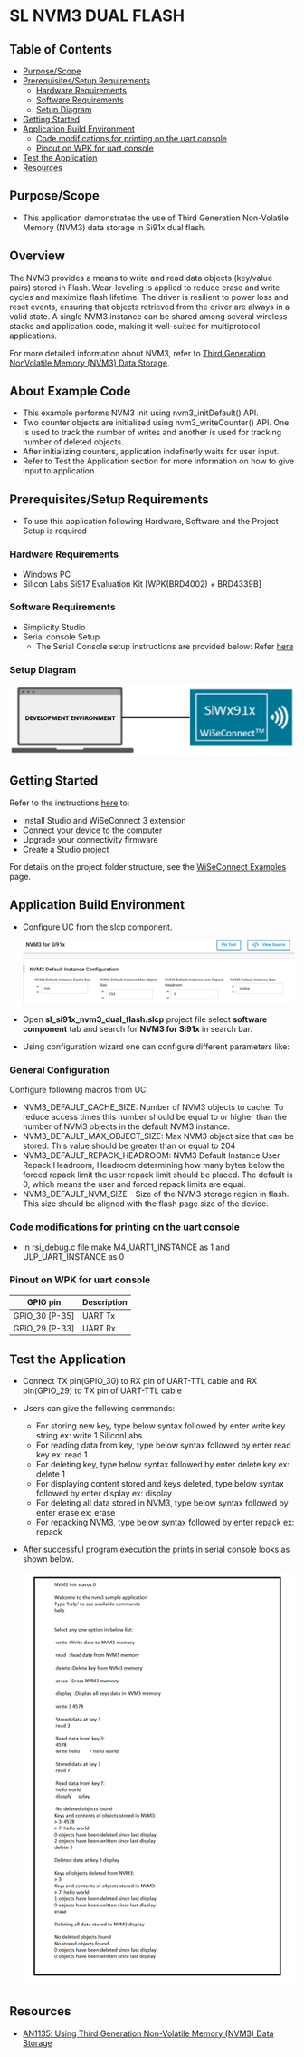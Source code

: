 # SL NVM3 DUAL FLASH

## Table of Contents

- [Purpose/Scope](#purposescope)
- [Prerequisites/Setup Requirements](#prerequisitessetup-requirements)
  - [Hardware Requirements](#hardware-requirements)
  - [Software Requirements](#software-requirements)
  - [Setup Diagram](#setup-diagram)
- [Getting Started](#getting-started)
- [Application Build Environment](#application-build-environment)
  - [Code modifications for printing on the uart console](#code-modifications-for-printing-on-the-uart-console)
  - [Pinout on WPK for uart console](#pinout-on-wpk-for-uart-console)
- [Test the Application](#test-the-application)
- [Resources](#resources)

## Purpose/Scope

- This application demonstrates the use of Third Generation Non-Volatile Memory (NVM3) data storage in Si91x dual flash.

## Overview

The NVM3 provides a means to write and read data objects (key/value pairs) stored in Flash. Wear-leveling is applied to reduce erase and write cycles and maximize flash lifetime. The driver is resilient to power loss and reset events, ensuring that objects retrieved from the driver are always in a valid state. A single NVM3 instance can be shared among several wireless stacks and application code, making it well-suited for multiprotocol applications.

For more detailed information about NVM3, refer to [Third Generation NonVolatile Memory (NVM3) Data Storage](https://www.silabs.com/documents/public/application-notes/an1135-using-third-generation-nonvolatile-memory.pdf).

## About Example Code

- This example performs NVM3 init using nvm3_initDefault() API.
- Two counter objects are initialized using nvm3_writeCounter() API. One is used to track the number of writes and another is used for
  tracking number of deleted objects.
- After initializing counters, application indefinetly waits for user input.
- Refer to Test the Application section for more information on how to give input to application.

## Prerequisites/Setup Requirements

- To use this application following Hardware, Software and the Project Setup is required

### Hardware Requirements

- Windows PC
- Silicon Labs Si917 Evaluation Kit [WPK(BRD4002) + BRD4339B]

### Software Requirements

- Simplicity Studio
- Serial console Setup
  - The Serial Console setup instructions are provided below:
Refer [here](https://docs.silabs.com/wiseconnect/latest/wiseconnect-developers-guide-developing-for-silabs-hosts/#console-input-and-output)

### Setup Diagram

![Figure: Introduction](resources/readme/setupdiagram.png)

## Getting Started

Refer to the instructions [here](https://docs.silabs.com/wiseconnect/latest/wiseconnect-getting-started/) to:

- Install Studio and WiSeConnect 3 extension
- Connect your device to the computer
- Upgrade your connectivity firmware
- Create a Studio project

For details on the project folder structure, see the [WiSeConnect Examples](https://docs.silabs.com/wiseconnect/latest/wiseconnect-examples/#example-folder-structure) page.

## Application Build Environment

- Configure UC from the slcp component.

   ![Figure: Introduction](resources/uc_screen/si91x_nvm3_uc_screen.png)
- Open **sl_si91x_nvm3_dual_flash.slcp** project file select **software component** tab and search for **NVM3 for Si91x** in search bar.
- Using configuration wizard one can configure different parameters like:

### General Configuration

  Configure following macros from UC,
- NVM3_DEFAULT_CACHE_SIZE: Number of NVM3 objects to cache. To reduce access times this number should be equal to or higher than the number 
  of NVM3 objects in the default NVM3 instance.
- NVM3_DEFAULT_MAX_OBJECT_SIZE: Max NVM3 object size that can be stored. This value should be greater than or equal to 204
- NVM3_DEFAULT_REPACK_HEADROOM: NVM3 Default Instance User Repack Headroom, Headroom determining how many bytes below the forced repack limit 
  the user repack limit should be placed. The default is 0, which means the user and forced repack limits are equal.
- NVM3_DEFAULT_NVM_SIZE - Size of the NVM3 storage region in flash. This size should be aligned with the flash page size of the device.

### Code modifications for printing on the uart console

- In rsi_debug.c file make M4_UART1_INSTANCE as 1 and ULP_UART_INSTANCE as 0

### Pinout on WPK for uart console

| GPIO pin                | Description             |
| ----------------------- | ----------------------- |
| GPIO_30 [P-35]         | UART Tx   |
| GPIO_29 [P-33]         | UART Rx  |

## Test the Application

- Connect TX pin(GPIO_30) to RX pin of UART-TTL cable and RX pin(GPIO_29) to TX pin of UART-TTL cable

- Users can give the following commands:

  - For storing new key, type below syntax followed by enter
    write key string
    ex: write 1 SiliconLabs
  - For reading data from key, type below syntax followed by enter
    read key
    ex: read 1
  - For deleting key, type below syntax followed by enter
    delete key
    ex: delete 1
  - For displaying content stored and keys deleted, type below syntax followed by enter
    display
    ex: display
  - For deleting all data stored in NVM3, type below syntax followed by enter
    erase
    ex: erase
  - For repacking NVM3, type below syntax followed by enter
    repack
    ex: repack

- After successful program execution the prints in serial console looks as shown below.

  ![Figure: Introduction](resources/readme/output.png)

## Resources

- [AN1135: Using Third Generation Non-Volatile Memory (NVM3) Data Storage](https://www.silabs.com/documents/public/application-notes/an1135-using-third-generation-nonvolatile-memory.pdf)
